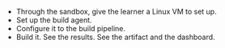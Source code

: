 * Through the sandbox, give the learner a Linux VM to set up.
* Set up the build agent.
* Configure it to the build pipeline.
* Build it. See the results. See the artifact and the dashboard.